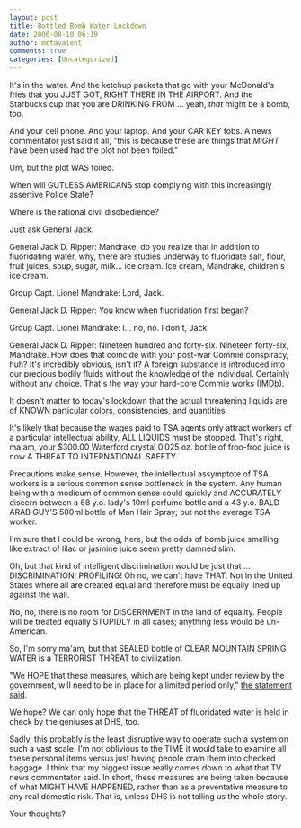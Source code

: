 ```yaml
---
layout: post
title: Bottled Bomb Water Lockdown
date: 2006-08-10 06:19
author: metavalent
comments: true
categories: [Uncategorized]
---
```

It's in the water.  And the ketchup packets that go with your McDonald's fries that you JUST GOT, RIGHT THERE IN THE AIRPORT.  And the Starbucks cup that you are DRINKING FROM ... yeah, *that* might be a bomb, too.

And your cell phone.  And your laptop.  And your CAR KEY fobs.  A news commentator just said it all, "this is because these are things that *MIGHT* have been used had the plot not been foiled."

Um, but the plot WAS foiled.

When will GUTLESS AMERICANS stop complying with this increasingly assertive Police State?

Where is the rational civil disobedience?

Just ask General Jack.

General Jack D. Ripper: Mandrake, do you realize that in addition to fluoridating water, why, there are studies underway to fluoridate salt, flour, fruit juices, soup, sugar, milk... ice cream. Ice cream, Mandrake, children's ice cream.

Group Capt. Lionel Mandrake: Lord, Jack.

General Jack D. Ripper: You know when fluoridation first began?

Group Capt. Lionel Mandrake: I... no, no. I don't, Jack.

General Jack D. Ripper: Nineteen hundred and forty-six. Nineteen forty-six, Mandrake. How does that coincide with your post-war Commie conspiracy, huh? It's incredibly obvious, isn't it? A foreign substance is introduced into our precious bodily fluids without the knowledge of the individual. Certainly without any choice. That's the way your hard-core Commie works (<a href="http://www.imdb.com/title/tt0057012/quotes">IMDb</a>).

It doesn't matter to today's lockdown that the actual threatening liquids are of KNOWN particular colors, consistencies, and quantities.

It's likely that because the wages paid to TSA agents only attract workers of a particular intellectual ability, ALL LIQUIDS must be stopped.  That's right, ma'am, your $300.00 Waterford crystal 0.025 oz. bottle of froo-froo juice is now A THREAT TO INTERNATIONAL SAFETY.

Precautions make sense.  However, the intellectual assymptote of TSA workers is a serious common sense bottleneck in the system.  Any human being with a modicum of common sense could quickly and ACCURATELY discern between a 68 y.o. lady's 10ml perfume bottle and a 43 y.o. BALD ARAB GUY'S 500ml bottle of Man Hair Spray; but not the average TSA worker.

I'm sure that I could be wrong, here, but the odds of bomb juice smelling like extract of lilac or jasmine juice seem pretty damned slim.

Oh, but that kind of intelligent discrimination would be just that ... DISCRIMINATION! PROFILING! Oh no, we can't have THAT.  Not in the United States where all are created equal and therefore must be equally lined up against the wall.

No, no, there is no room for DISCERNMENT in the land of equality.  People will be treated equally STUPIDLY in all cases; anything less would be un-American.

So, I'm sorry ma'am, but that SEALED bottle of CLEAR MOUNTAIN SPRING WATER is a TERRORIST THREAT to civilization.

"We HOPE that these measures, which are being kept under review by the government, will need to be in place for a limited period only," <a href="http://news.bbc.co.uk/2/hi/uk_news/4778575.stm">the statement said</a>.

We hope?  We can only hope that the THREAT of fluoridated water is held in check by the geniuses at DHS, too.  

Sadly, this probably *is* the least disruptive way to operate such a system on such a vast scale.  I'm not oblivious to the TIME it would take to examine all these personal items versus just having people cram them into checked baggage.  I think that my biggest issue really comes down to what that TV news commentator said.  In short, these measures are being taken because of what MIGHT HAVE HAPPENED, rather than as a preventative measure to any real domestic risk.  That is, unless DHS is not telling us the whole story.

Your thoughts?
